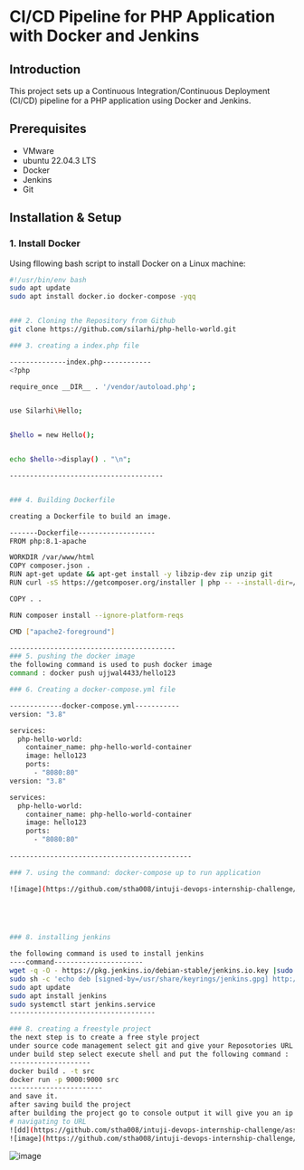 # CI/CD Pipeline for PHP Application with Docker and Jenkins

## Introduction
This project sets up a Continuous Integration/Continuous Deployment (CI/CD) pipeline for a PHP application using Docker and Jenkins.

## Prerequisites
- VMware
- ubuntu 22.04.3 LTS
- Docker
- Jenkins
- Git

## Installation & Setup

### 1. Install Docker
Using fllowing bash script to install Docker on a Linux machine:

```bash
#!/usr/bin/env bash
sudo apt update
sudo apt install docker.io docker-compose -yqq


### 2. Cloning the Repository from Github 
git clone https://github.com/silarhi/php-hello-world.git

### 3. creating a index.php file 

--------------index.php------------
<?php

require_once __DIR__ . '/vendor/autoload.php';


use Silarhi\Hello;


$hello = new Hello();


echo $hello->display() . "\n";

--------------------------------------


### 4. Building Dockerfile 

creating a Dockerfile to build an image. 

-------Dockerfile-------------------
FROM php:8.1-apache

WORKDIR /var/www/html
COPY composer.json .
RUN apt-get update && apt-get install -y libzip-dev zip unzip git
RUN curl -sS https://getcomposer.org/installer | php -- --install-dir=/usr/local/bin --filename=composer

COPY . .

RUN composer install --ignore-platform-reqs

CMD ["apache2-foreground"]  

-----------------------------------------
### 5. pushing the docker image 
the following command is used to push docker image 
command : docker push ujjwal4433/hello123

### 6. Creating a docker-compose.yml file

-------------docker-compose.yml-----------
version: "3.8"  

services:
  php-hello-world:
    container_name: php-hello-world-container  
    image: hello123  
    ports:
      - "8080:80"  
version: "3.8"  

services:
  php-hello-world:
    container_name: php-hello-world-container  
    image: hello123  
    ports:
      - "8080:80"  
      
---------------------------------------------

### 7. using the command: docker-compose up to run application

![image](https://github.com/stha008/intuji-devops-internship-challenge/assets/124485115/eeab6160-da64-45d8-b364-de12fe8be6e8)




      
### 8. installing jenkins 

the following command is used to install jenkins 
----command----------------------
wget -q -O - https://pkg.jenkins.io/debian-stable/jenkins.io.key |sudo gpg --dearmor -o /usr/share/keyrings/jenkins.gpg
sudo sh -c 'echo deb [signed-by=/usr/share/keyrings/jenkins.gpg] http://pkg.jenkins.io/debian-stable binary/ > /etc/apt/sources.list.d/jenkins.list'
sudo apt update
sudo apt install jenkins
sudo systemctl start jenkins.service
------------------------------------

### 8. creating a freestyle project 
the next step is to create a free style project 
under source code management select git and give your Reposotories URL and select your branche i.e main/master
under build step select execute shell and put the following command :
--------------------
docker build . -t src
docker run -p 9000:9000 src
-----------------------
and save it. 
after saving build the project 
after building the project go to console output it will give you an ip address navigate to it . 
# navigating to URL 
![dd](https://github.com/stha008/intuji-devops-internship-challenge/assets/124485115/fc26a37b-8326-4057-8b34-ddfb940d0e83)
![image](https://github.com/stha008/intuji-devops-internship-challenge/assets/124485115/08f85d29-cdd8-4634-9a9d-afa2428f368a)
```

 ![image](https://github.com/stha008/intuji-devops-internship-challenge/assets/124485115/4145a909-0fef-4ace-bee7-d390e2b459ec)


